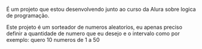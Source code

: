 É um projeto que estou desenvolvendo junto ao curso da Alura sobre logica de programação.

Este projeto é um sorteador de numeros aleatorios, eu apenas preciso definir a quantidade de numero que eu desejo e o intervalo como por exemplo: quero 10 numeros de 1 a 50
